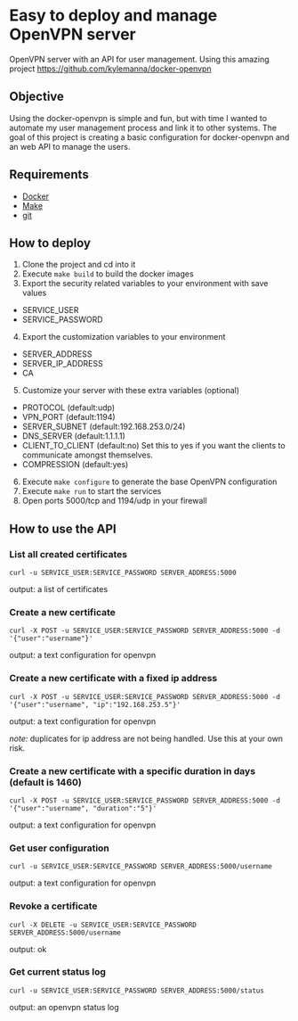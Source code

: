 # Easy to deploy and manage OpenVPN server

OpenVPN server with an API for user management.
Using this amazing project https://github.com/kylemanna/docker-openvpn

## Objective

Using the docker-openvpn is simple and fun, but with time I wanted to automate my user management process and link it to other systems.
The goal of this project is creating a basic configuration for docker-openvpn and an web API to manage the users.  

## Requirements

- [Docker](https://www.docker.com/)
- [Make](https://www.gnu.org/software/make/manual/html_node/Introduction.html)
- [git](https://git-scm.com/)

## How to deploy
1. Clone the project and cd into it
2. Execute `make build` to build the docker images
3. Export the security related variables to your environment with save values
- SERVICE_USER
- SERVICE_PASSWORD
4. Export the customization variables to your environment
- SERVER_ADDRESS
- SERVER_IP_ADDRESS
- CA
5. Customize your server with these extra variables (optional)
- PROTOCOL (default:udp)
- VPN_PORT (default:1194)
- SERVER_SUBNET (default:192.168.253.0/24)
- DNS_SERVER (default:1.1.1.1)
- CLIENT_TO_CLIENT (default:no) Set this to yes if you want the clients to communicate amongst themselves.
- COMPRESSION (default:yes)
6. Execute `make configure` to generate the base OpenVPN configuration
7. Execute `make run` to start the services
8. Open ports 5000/tcp and 1194/udp in your firewall

## How to use the API

### List all created certificates

`curl -u SERVICE_USER:SERVICE_PASSWORD SERVER_ADDRESS:5000`

output: a list of certificates

### Create a new certificate

`curl -X POST -u SERVICE_USER:SERVICE_PASSWORD SERVER_ADDRESS:5000 -d '{"user":"username"}'`

output: a text configuration for openvpn

### Create a new certificate with a fixed ip address

`curl -X POST -u SERVICE_USER:SERVICE_PASSWORD SERVER_ADDRESS:5000 -d '{"user":"username", "ip":"192.168.253.5"}'`

output: a text configuration for openvpn

*note:* duplicates for ip address are not being handled. Use this at your own risk.

### Create a new certificate with a specific duration in days (default is 1460)

`curl -X POST -u SERVICE_USER:SERVICE_PASSWORD SERVER_ADDRESS:5000 -d '{"user":"username", "duration":"5"}'`

output: a text configuration for openvpn

### Get user configuration

`curl -u SERVICE_USER:SERVICE_PASSWORD SERVER_ADDRESS:5000/username`

output: a text configuration for openvpn

### Revoke a certificate

`curl -X DELETE -u SERVICE_USER:SERVICE_PASSWORD SERVER_ADDRESS:5000/username`

output: ok

### Get current status log

`curl -u SERVICE_USER:SERVICE_PASSWORD SERVER_ADDRESS:5000/status`

output: an openvpn status log

